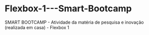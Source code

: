 # Flexbox-1---Smart-Bootcamp
SMART BOOTCAMP - Atividade da matéria de pesquisa e inovação (realizada em casa) - Flexbox 1
